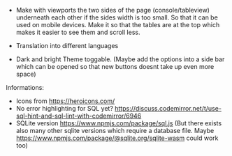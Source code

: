 - Make with viewports the two sides of the page (console/tableview) underneath each other if the sides width is too small. So that it can be used on mobile devices. Make it so that the tables are at the top which makes it easier to see them and scroll less.

- Translation into different languages
- Dark and bright Theme toggable. (Maybe add the options into a side bar which can be opened so that new buttons doesnt take up even more space)



Informations:
- Icons from https://heroicons.com/
- No error highlighting for SQL yet? https://discuss.codemirror.net/t/use-sql-hint-and-sql-lint-with-codemirror/6946
- SQLite version https://www.npmjs.com/package/sql.js 
(But there exists also many other sqlite versions which require a database file. Maybe https://www.npmjs.com/package/@sqlite.org/sqlite-wasm could work too)